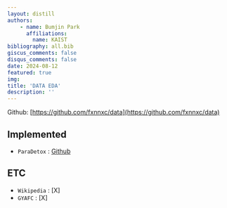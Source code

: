 ```yaml
---
layout: distill
authors: 
    - name: Bumjin Park
      affiliations:
        name: KAIST
bibliography: all.bib
giscus_comments: false
disqus_comments: false
date: 2024-08-12
featured: true
img: 
title: 'DATA EDA'
description: ''
---
```


Github: [https://github.com/fxnnxc/data](https://github.com/fxnnxc/data)


## Implemented

* `ParaDetox` : [Github](https://github.com/fxnnxc/data/tree/main/ParaDetox) 


## ETC

* `Wikipedia` : [X]
* `GYAFC` :  [X]




